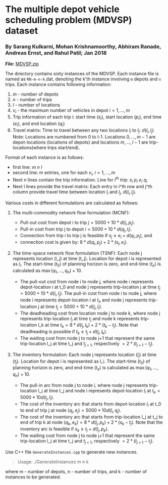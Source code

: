 The multiple depot vehicle scheduling problem (MDVSP) dataset
=============================================================

###  By Sarang Kulkarni, Mohan Krishnamoorthy, Abhiram Ranade, Andreas Ernst, and Rahul Patil; Jan 2018

**File:** [MDVSP.zip](data/MDVSP.zip)

The directory contains sixty instances of the MDVSP. Each instance file is named as `RN-m-n-k`.dat, denoting the k'th
instance involving `m` depots and `n` trips.
Each instance contains following information:
1. $m$ - number of depots
2. $n$ - number of trips
3. $l$ - number of locations
4. $v_i$ - the maximum number of vehicles in depot $i = {1,...,m}$
5. Trip information of each trip i: start time ($s_i$), start location ($p_i$), end time ($e_i$), and end location ($q_i$)
6. Travel matrix: Time to travel between any two locations $l_i$ to $l_j$: $d(l_i,l_j)$
   Note: Locations are numbered from 0 to l-1. Locations ${0,...,m-1}$ are depot-locations (locations of depots) and locations ${m,...,l-1}$ are trip-locations(where trips start/end).

Format of each instance is as follows:

* first line: $m\ n\ l$
* second line: m entries, one for each $v_i,\ i = {1,...,m}$
* Next n lines contain the trip information.
Line for $i^{th}$ trip: $s_i\ p_i\ e_i\ q_i$
* Next l lines provide the travel matrix: Each entry in i^th row and j^th column provide travel time between location $l_i$ and $l_j$, $d(l_i,l_j)$.


Various costs in different formulations are calculated as follows:

1. The multi-commodity network flow formulation (MCNF):
   * Pull-out cost from depot i to trip $j = 5000 + 10 * d(l_i,p_j)$.
   * Pull-in cost from trip j to depot $i = 5000 + 10 * d(q_j,l_i).$
   * Connection from trip i to trip j is feasible if $s_j \ge e_i +
d(q_i,p_j),$ and 
   * connection cost is given by: $8 * d(q_i,p_j) + 2 * (s_j,e_i)$.

2. The time-space network flow formulation (TSNF):
   Each node j represents location (l_j) at time (t_j). Location for depot i is represented as $l_i$. The start-time ($t_0$) of planning horizon is zero, and end-time ($t_e$) is calculated as $\max(q_1,...,q_n) + 10$.

   * The pull-out cost from node i to node j, where node i represents depot-location i at t_0 and node j represents trip-location j at time $t_j = 5000 + 10 * d(l_i,l_j).$ The pull-in cost from node i to node j, where node i represents depot-location i at $t_e$ and node j represents trip-location j at time $t_j = 5000 + 10 * d(l_j,l_i).$
   * The deadheading cost from location node j to node k, where node j represents trip-location $l_j$ at time $t_j$ and node k represents trip-location l_k at time $t_k = 8 * d(l_j,l_k) + 2 * (t_k - t_j)$. Note that deadheading is possible if $t_k \ge t_j + d(l_j,l_k).$
   * The waiting cost from node j to node j+1 that represent the same trip-location l_j at time t_j and $t_{j+1}$, respectively $= 2 * (t_{j+1} - t_j)$.


3. The inventory formulation: 
   Each node j represents location ($l_j$) at time ($t_j$). Location for depot i is represented as l_i. The start-time ($t_0$) of planning horizon is zero, and end-time ($t_e$) is
calculated as $\max(q_1,...,q_n) + 10$.
   * The pull-in arc from node j to node i, where node j represents
trip-location l_j at time t_j and node i represents depot-location $l_i$
at $t_e = 5000 * 10 d(l_j,l_i).$
   * The cost of the inventory arc that starts from depot-location $l_i$ at t_0
to end of trip j at node $(q_j,e_j) = 5000 * 10 d(l_i,q_j).$
   * The cost of the inventory arc that starts from trip-location l_j at t_j
to end of trip k at node $(q_k,e_k) = 8 * d(l_j,p_k) + 2 * (s_k - t_j)$. 
     Note that the inventory arc is feasible if $s_k \ge t_j + d(l_j,p_k).$
   * The waiting cost from node j to node j+1 that represent the same
trip-location l_j at time t_j and $t_{j+1}$, respectively $= 2 * (t_{j+1} - t_j)$.


Use C++ file `GenerateInstances.cpp` to generate new instances.
> Usage: ./GenerateInstances m n k

where m - number of depots, n - number of trips, and k - number of
instances to be generated.

 

 

 

 

 

 

 
